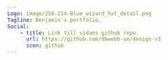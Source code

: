 ```yaml
---
Logo: image/256-214-Blue_wizard_hat_detail.png
Tagline: Benjamin's portfolio.
Social:
    - title: Link till sidans github repo.
      url: https://github.com/dbwebb-se/design-v3
      icon: github
---
```


